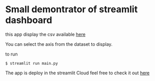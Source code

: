 # Small demontrator of streamlit dashboard 

this app display the csv available [here](https://www.kaggle.com/datasets/thedevastator/u-s-software-developer-salaries?resource=download)

You can select the axis from the dataset to display.

to run 

```
$ streamlit run main.py
````

The app is deploy in the streamlit Cloud feel free to check it out [here](https://dashboardus-ab3hbasbegxavedfhn9bli.streamlit.app/)
